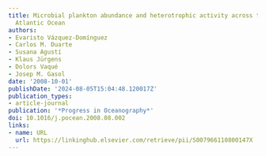 ```yaml
---
title: Microbial plankton abundance and heterotrophic activity across the Central
  Atlantic Ocean
authors:
- Evaristo Vázquez-Domínguez
- Carlos M. Duarte
- Susana Agustí
- Klaus Jürgens
- Dolors Vaqué
- Josep M. Gasol
date: '2008-10-01'
publishDate: '2024-08-05T15:04:48.120017Z'
publication_types:
- article-journal
publication: '*Progress in Oceanography*'
doi: 10.1016/j.pocean.2008.08.002
links:
- name: URL
  url: https://linkinghub.elsevier.com/retrieve/pii/S007966110800147X
---
```

